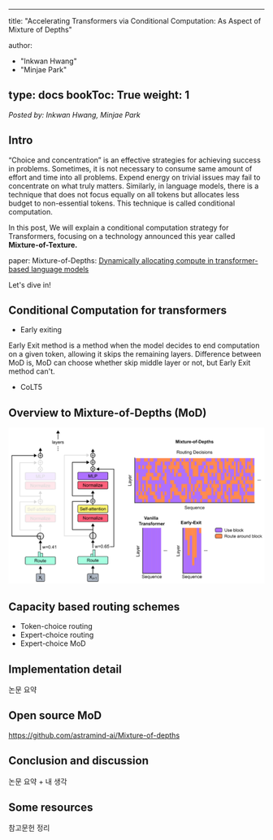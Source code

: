  ---
title: "Accelerating Transformers via Conditional Computation: As Aspect of Mixture of Depths"

author:
 - "Inkwan Hwang"
 - "Minjae Park"

type: docs
bookToc: True
weight: 1
---
*Posted by: Inkwan Hwang, Minjae Park*

## Intro
“Choice and concentration” is an effective strategies for achieving success in problems. Sometimes, it is not necessary to consume same amount of effort and time into all problems. Expend energy on trivial issues may fail to concentrate on what truly matters. Similarly, in language models, there is a technique that does not focus equally on all tokens but allocates less budget to non-essential tokens. This technique is called conditional computation.

In this post, We will explain a conditional computation strategy for Transformers, focusing on a technology announced this year called **Mixture-of-Texture.**


paper: Mixture-of-Depths: [<U>Dynamically allocating compute in transformer-based language models</U>](https://arxiv.org/abs/2404.02258)


Let's dive in!


## Conditional Computation for transformers
- Early exiting

Early Exit method is a method when the model decides to end computation on a given token, allowing it skips the remaining layers.
Difference between MoD is, MoD can choose whether skip middle layer or not, but Early Exit method can't.
- CoLT5


  
## Overview to Mixture-of-Depths (MoD)

<p align="center">
    <img src=../images/Mixture-of-Depths.png> 
</p>

## Capacity based routing schemes
- Token-choice routing
- Expert-choice routing
- Expert-choice MoD

## Implementation detail

논문 요약

## Open source MoD

https://github.com/astramind-ai/Mixture-of-depths

## Conclusion and discussion

논문 요약 + 내 생각

## Some resources

참고문헌 정리
